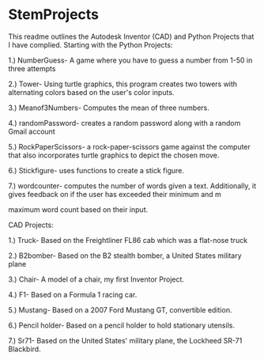 # StemProjects
This readme outlines the Autodesk Inventor (CAD) and Python Projects that I have complied. Starting with the Python Projects:

1.) NumberGuess- A game where you have to guess a number from 1-50 in three attempts 

2.) Tower- Using turtle graphics, this program creates two towers with alternating colors based on the user's color inputs.

3.) Meanof3Numbers- Computes the mean of three numbers. 

4.) randomPassword- creates a random password along with a random Gmail account

5.) RockPaperScissors- a rock-paper-scissors game against the computer that also incorporates turtle graphics to depict the chosen move.

6.) Stickfigure- uses functions to create a stick figure. 

7.) wordcounter- computes the number of words given a text. Additionally, it gives feedback on if the user has exceeded their minimum and m

maximum word count based on their input.

CAD Projects:

1.) Truck- Based on the Freightliner FL86 cab which was a flat-nose truck 

2.) B2bomber- Based on the B2 stealth bomber, a United States military plane

3.) Chair- A model of a chair, my first Inventor Project.

4.) F1- Based on a Formula 1 racing car. 

5.) Mustang- Based on a 2007 Ford Mustang GT, convertible edition. 

6.) Pencil holder- Based on a pencil holder to hold stationary utensils. 

7.) Sr71- Based on the United States' military plane, the Lockheed SR-71 Blackbird.
